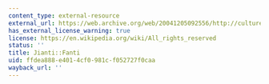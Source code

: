```yaml
---
content_type: external-resource
external_url: https://web.archive.org/web/20041205092556/http://culture.163.com/partner/weekly/editor/040210/040210_82413.html
has_external_license_warning: true
license: https://en.wikipedia.org/wiki/All_rights_reserved
status: ''
title: Jianti::Fanti
uid: ffdea888-e401-4cf0-981c-f052727f0caa
wayback_url: ''
---
```

